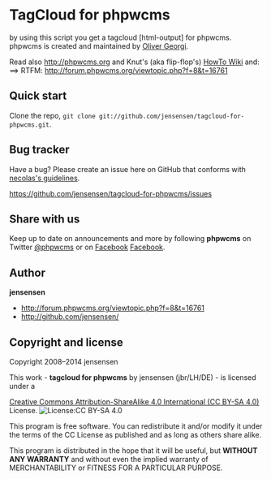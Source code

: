 TagCloud for phpwcms
====================

by using this script you get a tagcloud [html-output] for phpwcms. phpwcms is created and maintained by [Oliver Georgi](http://twitter.com/slackero).

Read also <http://phpwcms.org> and 
Knut's (aka flip-flop's) [HowTo Wiki](http://www.phpwcms-howto.de/wiki/) and:
==> RTFM: http://forum.phpwcms.org/viewtopic.php?f=8&t=16761



Quick start
-----------
Clone the repo, `git clone git://github.com/jensensen/tagcloud-for-phpwcms.git`.



Bug tracker
-----------

Have a bug? Please create an issue here on GitHub that conforms with [necolas's guidelines](https://github.com/necolas/issue-guidelines).

<https://github.com/jensensen/tagcloud-for-phpwcms/issues>



Share with us
-------------

Keep up to date on announcements and more by following **phpwcms** on Twitter [@phpwcms](http://twitter.com/phpwcms) or on [Facebook](https://www.facebook.com/pages/phpwcms/162275020999) [Facebook](https://www.facebook.com/jens.bruckner.98).

Author
------

**jensensen**

+ <http://forum.phpwcms.org/viewtopic.php?f=8&t=16761>
+ <http://github.com/jensensen/>

Copyright and license
---------------------

Copyright 2008–2014 jensensen

This work - **tagcloud for phpwcms** by jensensen (jbr/LH/DE) - is licensed under a 

[Creative Commons Attribution-ShareAlike 4.0 International (CC BY-SA 4.0)](http://creativecommons.org/licenses/by-sa/4.0/) License. ![License:CC BY-SA 4.0](http://i.creativecommons.org/l/by-sa/4.0/88x31.png)

This program is free software. You can redistribute it and/or modify it under the terms of the CC License as published and as long as others share alike.

This program is distributed in the hope that it will be useful,
but **WITHOUT ANY WARRANTY** and without even the implied warranty of
MERCHANTABILITY or FITNESS FOR A PARTICULAR PURPOSE.
